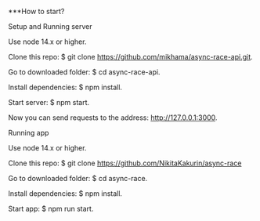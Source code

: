 ***How to start?

Setup and Running server

Use node 14.x or higher.

Clone this repo: $ git clone https://github.com/mikhama/async-race-api.git.

Go to downloaded folder: $ cd async-race-api.

Install dependencies: $ npm install.

Start server: $ npm start.

Now you can send requests to the address: http://127.0.0.1:3000.

Running app

Use node 14.x or higher.

Clone this repo: $ git clone https://github.com/NikitaKakurin/async-race

Go to downloaded folder: $ cd async-race.

Install dependencies: $ npm install.

Start app: $ npm run start.
